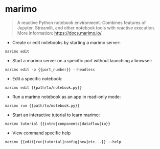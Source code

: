 # marimo

> A reactive Python notebook environment.
> Combines features of Jupyter, Streamlit, and other notebook tools with reactive execution.
> More information: <https://docs.marimo.io/>.

- Create or edit notebooks by starting a marimo server:

`marimo edit`

- Start a marimo server on a specific port without launching a browser:

`marimo edit -p {{port_number}} --headless`

- Edit a specific notebook:

`marimo edit {{path/to/notebook.py}}`

- Run a marimo notebook as an app in read-only mode:

`marimo run {{path/to/notebook.py}}`

- Start an interactive tutorial to learn marimo:

`marimo tutorial {{intro|components|dataflow|io}}`

- View command specific help

`marimo {{edit|run|tutorial|config|new|etc...}} --help`
